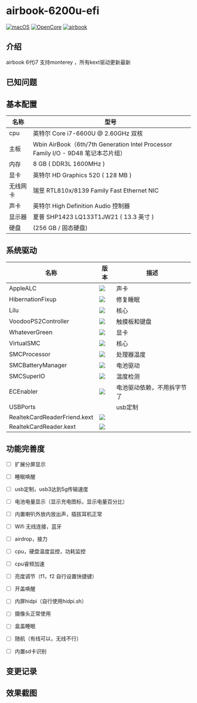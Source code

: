 # airbook-6200u-efi

[![macOS](https://img.shields.io/badge/macOS-12.3.1-blueviolet)](https://developer.apple.com/documentation/macos-release-notes) [![OpenCore](https://img.shields.io/badge/OpenCore-0.8.0-blue)](https://github.com/acidanthera/OpenCorePkg) [![airbook](https://img.shields.io/badge/Airbook-6600U-lightgrey)](https://github.com/nabaonan/airbook-6200u-efi)

## 介绍
airbook  6代i7  支持monterey ，所有kext驱动更新最新

## 已知问题





## 基本配置

| 名称     | 型号                                                         |
| -------- | ------------------------------------------------------------ |
| cpu      | 英特尔 Core i7-6600U @ 2.60GHz 双核                          |
| 主板     | Wbin AirBook（6th/7th Generation Intel Processor Family I/O - 9D48 笔记本芯片组） |
| 内存     | 8 GB ( DDR3L 1600MHz )                                       |
| 显卡     | 英特尔 HD Graphics 520 ( 128 MB )                            |
| 无线网卡 | 瑞昱 RTL810x/8139 Family Fast Ethernet NIC                   |
| 声卡     | 英特尔 High Definition Audio 控制器                          |
| 显示器   | 夏普 SHP1423 LQ133T1JW21 ( 13.3 英寸  )                      |
| 硬盘     | (256 GB / 固态硬盘)                                          |

## 系统驱动

| 名称                         | 版本                                                         | 描述                       |
| ---------------------------- | ------------------------------------------------------------ | -------------------------- |
| AppleALC                     | ![](https://img.shields.io/badge/version-1.7.0-informational) | 声卡                       |
| HibernationFixup             | ![](https://img.shields.io/badge/version-1.4.5-informational) | 修复睡眠                   |
| Lilu                         | ![](https://img.shields.io/badge/version-1.6.0-informational) | 核心                       |
| VoodooPS2Controller          | ![](https://img.shields.io/badge/version-2.2.4-informational) | 触摸板和键盘               |
| WhateverGreen                | ![](https://img.shields.io/badge/version-1.5.8-informational) | 显卡                       |
| VirtualSMC                   | ![](https://img.shields.io/badge/version-1.2.9-informational) | 核心                       |
| SMCProcessor                 | ![](https://img.shields.io/badge/version-1.2.9-informational) | 处理器温度                 |
| SMCBatteryManager            | ![](https://img.shields.io/badge/version-1.2.9-informational) | 电池驱动                   |
| SMCSuperIO                   | ![](https://img.shields.io/badge/version-1.2.9-informational) | 温度检测                   |
| ECEnabler                    | ![](https://img.shields.io/badge/version-1.0.2-informational) | 电池驱动依赖，不用拆字节了 |
| USBPorts                     |                                                              | usb定制                    |
| RealtekCardReaderFriend.kext | ![](https://img.shields.io/badge/version-1.0.2-informational) |                            |
| RealtekCardReader.kext       | ![](https://img.shields.io/badge/version-0.9.6-informational) |                            |

## 功能完善度

- [ ] 扩展分屏显示
- [ ] 睡眠唤醒
- [ ] usb定制，usb3达到5g传输速度
- [ ] 电池电量显示（显示充电图标，显示电量百分比）
- [ ] 内置喇叭外放内放出声，插拔耳机正常
- [ ] Wifi 无线连接，蓝牙
- [ ] airdrop，接力
- [ ] cpu，硬盘温度监控，功耗监控
- [ ] cpu睿频加速
- [ ] 亮度调节（f1，f2  自行设置快捷键）
- [ ] 开盖唤醒
- [ ] 内屏hidpi（自行使用hidpi.sh）
- [ ] 摄像头正常使用
- [ ] 盒盖睡眠
- [ ] 随航（有线可以，无线不行）
- [ ] 内置sd卡识别



## 变更记录



## 效果截图

